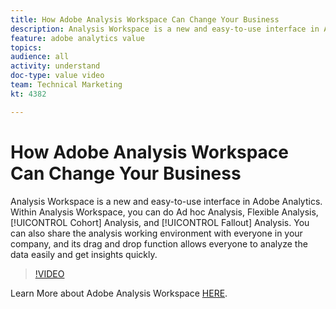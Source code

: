 ```yaml
---
title: How Adobe Analysis Workspace Can Change Your Business
description: Analysis Workspace is a new and easy-to-use interface in Adobe Analytics. Within Analysis Workspace, you can do Ad hoc Analysis, Flexible Analysis, Cohort Analysis, and Fallout Analysis. You can also share the analysis working environment with everyone in your company, and its drag and drop function allows everyone to analyze the data easily and get insights quickly.
feature: adobe analytics value
topics: 
audience: all
activity: understand
doc-type: value video
team: Technical Marketing
kt: 4382

---
```


# How Adobe Analysis Workspace Can Change Your Business

Analysis Workspace is a new and easy-to-use interface in Adobe Analytics. Within Analysis Workspace, you can do Ad hoc Analysis, Flexible Analysis, [!UICONTROL Cohort] Analysis, and [!UICONTROL Fallout] Analysis. You can also share the analysis working environment with everyone in your company, and its drag and drop function allows everyone to analyze the data easily and get insights quickly.

>[!VIDEO](https://video.tv.adobe.com/v/31501/?quality=12)

Learn More about Adobe Analysis Workspace [HERE](https://www.adobe.com/analytics/ad-hoc-analysis.html?sdid=T32PLYTV&mv=search).
